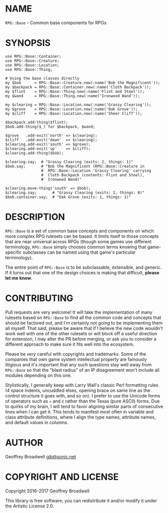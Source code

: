 NAME
====

`RPG::Base` - Common base components for RPGs

SYNOPSIS
========

    use RPG::Base::Container;
    use RPG::Base::Creature;
    use RPG::Base::Location;
    use RPG::Base::Thing;

    # Using the base classes directly
    my $bob      = RPG::Base::Creature.new(:name('Bob the Magnificent'));
    my $backpack = RPG::Base::Container.new(:name('Cloth Backpack'));
    my $flint    = RPG::Base::Thing.new(:name('Flint and Steel'));
    my $wand     = RPG::Base::Thing.new(:name('Ironwood Wand'));

    my $clearing = RPG::Base::Location.new(:name('Grassy Clearing'));
    my $grove    = RPG::Base::Location.new(:name('Oak Grove'));
    my $cliff    = RPG::Base::Location.new(:name('Sheer Cliff'));

    $backpack.add-thing($flint);
    $bob.add-thing($_) for $backpack, $wand;

    $grove   .add-exit('north' => $clearing);
    $cliff   .add-exit('down'  => $clearing);
    $clearing.add-exit('south' => $grove);
    $clearing.add-exit('up'    => $cliff);
    $clearing.add-thing($bob);

    $clearing.say;  # "Grassy Clearing (exits: 2, things: 1)"
    $bob.say;       # "Bob the Magnificent (RPG::Base::Creature in
                    #  RPG::Base::Location 'Grassy Clearing' carrying
                    #  Cloth Backpack (contents: Flint and Steel),
                    #  Ironwood Wand)"

    $clearing.move-thing('south' => $bob);
    $clearing.say;       # "Grassy Clearing (exits: 2, things: 0)"
    $bob.container.say;  # "Oak Grove (exits: 1, things: 1)"

DESCRIPTION
===========

`RPG::Base` is a set of common base concepts and components on which more complex RPG rulesets can be based. It limits itself to those concepts that are near universal across RPGs (though some games use different terminology, `RPG::Base` simply chooses common terms knowing that game-specific subclasses can be named using that game's particular terminology).

The entire point of `RPG::Base` is to be subclassable, extensible, and generic. If it turns out that one of the design choices is making that difficult, **please let me know**.

CONTRIBUTING
============

Pull requests are very welcome! It will take the implementation of many rulesets based on `RPG::Base` to find all the common code and concepts that should be factored out, and I'm certainly not going to be implementing them all myself. That said, please be aware that if I believe the new code wouldn't work well with one of the other rulesets or will block off a useful direction for extension, I may alter the PR before merging, or ask you to consider a different approach to make sure it fits well into the ecosystem.

Please be *very* careful with copyrights and trademarks. Some of the companies that own game system intellectual property are famously litigious and it's important that any such questions stay well away from `RPG::Base` so that the "blast radius" of an IP disagreement won't include all modules depending on this one.

Stylistically, I generally keep with Larry Wall's classic Perl formatting rules (4 space indents, uncuddled elses, opening brace on same line as the control structure it goes with, and so on). I prefer to use the Unicode forms of operators such as `»` and `∈` rather than the Texas (pure ASCII) forms. Due to quirks of my brain, I will tend to favor aligning similar parts of consecutive lines when I can get it. This tends to manifest most often in variable and class attribute definitions, where I align the type names, attribute names, and default values in columns.

AUTHOR
======

Geoffrey Broadwell <gjb@sonic.net>

COPYRIGHT AND LICENSE
=====================

Copyright 2016-2017 Geoffrey Broadwell

This library is free software; you can redistribute it and/or modify it under the Artistic License 2.0.
